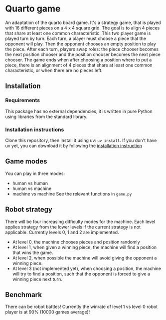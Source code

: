 # Quarto game

An adaptation of the quarto board game. It's a strategy game, that is played with 16 different pieces on a 4 x 4 square grid. The goal is to align 4 pieces that share at least one common characteristic. This two player game is played turn by turn. Each turn, a player must choose a piece that the opponent will play. Then the opponent chooses an empty position to play the piece. After each turn, players swap roles: the piece chooser becomes the next position chooser and the position chooser becomes the next piece chooser. The game ends when after choosing a position where to put a piece, there is an alignment of 4 pieces that share at least one common characteristic, or when there are no pieces left.

## Installation
### Requirements
This package has no external dependencies, it is written in pure Python using libraries from the standard library.

### Installation instructions
Clone this repository, then install it using uv: `uv install`. If you don't have uv yet, you can download it by following the [installation instruction](https://docs.astral.sh/uv/getting-started/installation/)

## Game modes
You can play in three modes: 
* human vs human
* human vs machine
* machine vs machine
See the relevant functions in `game.py`

## Robot strategy
There will be four increasing difficulty modes for the machine. Each level applies strategy from the lower levels if the current strategy is not applicable. Currently levels 0, 1 and 2 are implemented.
* At level 0, the machine chooses pieces and position randomly
* At level 1, when given a winning piece, the machine will find a position that wins the game.
* At level 2, when possible the machine will avoid giving the opponent a winning piece. 
* At level 3 (not implemented yet), when choosing a position, the machine will try to find a position, such that the opponent is forced to give a winning piece next turn.

## Benchmark
There can be robot battles! Currently the winrate of level 1 vs level 0 robot player is at 90% (10000 games average)!